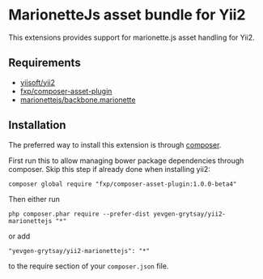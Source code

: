 # MarionetteJs asset bundle for Yii2

This extensions provides support for marionette.js asset handling for Yii2.

## Requirements

 - [yiisoft/yii2](https://github.com/yiisoft/yii2)
 - [fxp/composer-asset-plugin](https://github.com/francoispluchino/composer-asset-plugin)
 - [marionettejs/backbone.marionette](https://github.com/marionettejs/backbone.marionette)
 
## Installation

The preferred way to install this extension is through [composer](http://getcomposer.org/download/).

First run this to allow managing bower package dependencies through composer.
Skip this step if already done when installing yii2:

```
composer global require "fxp/composer-asset-plugin:1.0.0-beta4"
```

Then either run

```
php composer.phar require --prefer-dist yevgen-grytsay/yii2-marionettejs "*"
```

or add

```
"yevgen-grytsay/yii2-marionettejs": "*"
```

to the require section of your `composer.json` file.